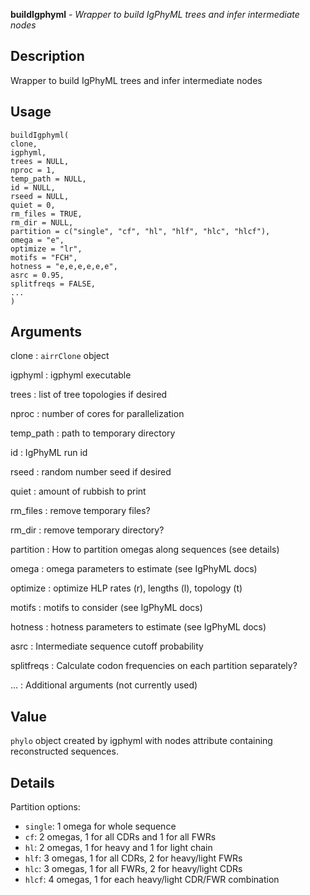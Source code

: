 **buildIgphyml** - *Wrapper to build IgPhyML trees and infer intermediate nodes*

Description
--------------------

Wrapper to build IgPhyML trees and infer intermediate nodes


Usage
--------------------
```
buildIgphyml(
clone,
igphyml,
trees = NULL,
nproc = 1,
temp_path = NULL,
id = NULL,
rseed = NULL,
quiet = 0,
rm_files = TRUE,
rm_dir = NULL,
partition = c("single", "cf", "hl", "hlf", "hlc", "hlcf"),
omega = "e",
optimize = "lr",
motifs = "FCH",
hotness = "e,e,e,e,e,e",
asrc = 0.95,
splitfreqs = FALSE,
...
)
```

Arguments
-------------------

clone
:   `airrClone` object

igphyml
:   igphyml executable

trees
:   list of tree topologies if desired

nproc
:   number of cores for parallelization

temp_path
:   path to temporary directory

id
:   IgPhyML run id

rseed
:   random number seed if desired

quiet
:   amount of rubbish to print

rm_files
:   remove temporary files?

rm_dir
:   remove temporary directory?

partition
:   How to partition omegas along sequences (see details)

omega
:   omega parameters to estimate (see IgPhyML docs)

optimize
:   optimize HLP rates (r), lengths (l), topology (t)

motifs
:   motifs to consider (see IgPhyML docs)

hotness
:   hotness parameters to estimate (see IgPhyML docs)

asrc
:   Intermediate sequence cutoff probability

splitfreqs
:   Calculate codon frequencies on each partition separately?

...
:   Additional arguments (not currently used)




Value
-------------------

`phylo` object created by igphyml with nodes attribute
containing reconstructed sequences.


Details
-------------------

Partition options:

+ `single`: 1 omega for whole sequence
+ `cf`: 2 omegas, 1 for all CDRs and 1 for all FWRs
+ `hl`: 2 omegas, 1 for heavy and 1 for light chain
+ `hlf`: 3 omegas, 1 for all CDRs, 2 for heavy/light FWRs
+ `hlc`: 3 omegas, 1 for all FWRs, 2 for heavy/light CDRs
+ `hlcf`: 4 omegas, 1 for each heavy/light CDR/FWR combination










